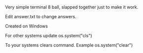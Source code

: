 Very simple terminal 8 ball, slapped together just to make it work.

Edit answer.txt to change answers.

Created on Windows

For other systems update
os.system("cls")

To your systems clears command. Example
os.system("clear")

